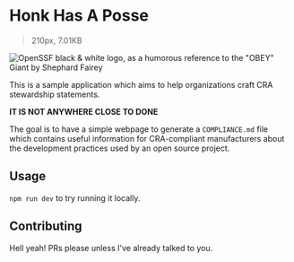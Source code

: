 # Honk Has A Posse

> 210px, 7.01KB

![OpenSSF black & white logo, as a humorous reference to the "OBEY" Giant by Shephard Fairey](https://openssf.org/wp-content/uploads/2023/04/Layer-11.png)

This is a sample application which aims to help organizations craft CRA stewardship statements.

**IT IS NOT ANYWHERE CLOSE TO DONE**

The goal is to have a simple webpage to generate a `COMPLIANCE.md` file which contains useful information for CRA-compliant manufacturers about the development practices used by an open source project.

## Usage

`npm run dev` to try running it locally.

## Contributing

Hell yeah!  PRs please unless I've already talked to you.
